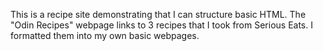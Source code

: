 This is a recipe site demonstrating that I can structure basic HTML.
The "Odin Recipes" webpage links to 3 recipes that I took from Serious Eats.
I formatted them into my own basic webpages.